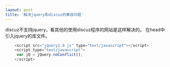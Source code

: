 ```yaml
---
layout: post
title: '解决jquery和discuz的兼容问题'
---
```

discuz不支持jquery，看其他的使用discuz程序的网站是这样解决的。
在head中引入jquery的库文件。

```javascript
	<script src="jquery1.8.js" type="text/javascript"></script>
	<script type="text/javascript">
	 var jQ = jQuery.noConflict();
	</script>
```


